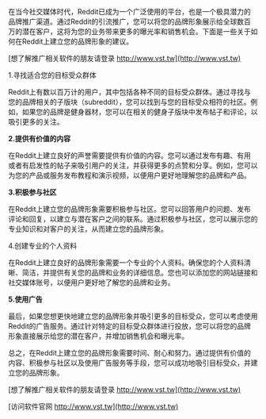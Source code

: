 在当今社交媒体时代，Reddit已成为一个广泛使用的平台，也是一个极具潜力的品牌推广渠道。通过Reddit的引流推广，您可以将您的品牌形象展示给全球数百万的潜在客户，这将为您的业务带来更多的曝光率和销售机会。下面是一些关于如何在Reddit上建立您的品牌形象的建议。

[想了解推广相关软件的朋友请登录 http://www.vst.tw](http://www.vst.tw)

1.寻找适合您的目标受众群体

Reddit上有数以百万计的用户，其中包括各种不同的目标受众群体。通过寻找与您的品牌相关的子版块（subreddit），您可以找到与您的目标受众相符的社区。例如，如果您的品牌是健身器材，您可以在相关的健身子版块中发布帖子和评论，以吸引更多的关注。

**2.提供有价值的内容**

在Reddit上建立良好的声誉需要提供有价值的内容。您可以通过发布有趣、有用或者有启发性的帖子来吸引用户的关注，并获得更多的点赞和分享。例如，您可以为您的产品或服务发布教程和演示视频，以便用户更好地理解您的品牌和产品。

**3.积极参与社区**

在Reddit上建立您的品牌形象需要积极参与社区。您可以回答用户的问题、发布评论和回复，以建立与潜在客户之间的联系。通过积极参与社区，您可以展示您的专业知识和对客户的关注，从而建立您的品牌形象。

4.创建专业的个人资料

在Reddit上建立良好的品牌形象需要一个专业的个人资料。确保您的个人资料清晰、简洁，并提供有关您的品牌和业务的详细信息。您也可以添加您的网站链接和社交媒体账号，以便用户更好地了解您的品牌和业务。

**5.使用广告**

最后，如果您想更快地建立您的品牌形象并吸引更多的目标受众，您可以考虑使用Reddit的广告服务。通过针对特定的目标受众群体进行投放，您可以将您的品牌形象直接展示给您的潜在客户，并增加销售机会和曝光率。

总之，在Reddit上建立您的品牌形象需要时间、耐心和努力。通过提供有价值的内容、积极参与社区以及使用广告服务等手段，您可以成功地吸引目标受众，并建立您的品牌形象。

[想了解推广相关软件的朋友请登录 http://www.vst.tw](http://www.vst.tw)


[访问软件官网 http://www.vst.tw](http://www.vst.tw)
